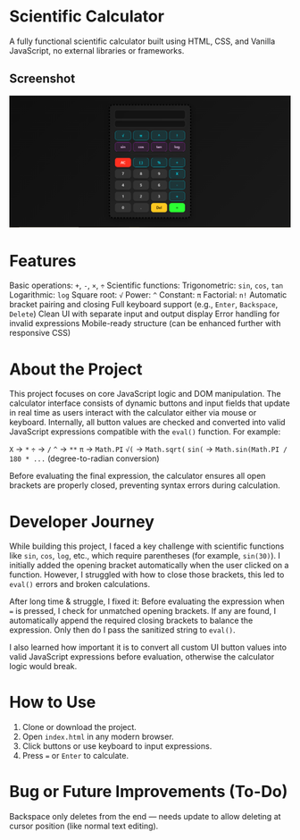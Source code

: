 # Scientific Calculator
A fully functional scientific calculator built using HTML, CSS, and Vanilla JavaScript, no external libraries or frameworks.

##  Screenshot

![Tic Tac Toe Screenshot](ScreenShot.png)

# Features
Basic operations: `+`, `-`, `×`, `÷`
Scientific functions:
Trigonometric: `sin`, `cos`, `tan`
Logarithmic: `log`
Square root: `√`
Power: `^`
Constant: `π`
Factorial: `n!`
Automatic bracket pairing and closing
Full keyboard support (e.g., `Enter`, `Backspace`, `Delete`)
Clean UI with separate input and output display
Error handling for invalid expressions
Mobile-ready structure (can be enhanced further with responsive CSS)

# About the Project
This project focuses on core JavaScript logic and DOM manipulation. The calculator interface consists of dynamic buttons and input fields that update in real time as users interact with the calculator either via mouse or keyboard.
Internally, all button values are checked and converted into valid JavaScript expressions compatible with the `eval()` function. For example:

`X` → `*`
`÷` → `/`
`^` → `**`
`π` → `Math.PI`
`√(` → `Math.sqrt(`
`sin(` → `Math.sin(Math.PI / 180 * ...` (degree-to-radian conversion)

Before evaluating the final expression, the calculator ensures all open brackets are properly closed, preventing syntax errors during calculation.

# Developer Journey
While building this project, I faced a key challenge with scientific functions like `sin`, `cos`, `log`, etc., which require parentheses (for example, `sin(30)`). I initially added the opening bracket automatically when the user clicked on a function. However, I struggled with how to close those brackets, this led to `eval()` errors and broken calculations.

After long time & struggle, I fixed it:
Before evaluating the expression when `=` is pressed, I check for unmatched opening brackets.
If any are found, I automatically append the required closing brackets to balance the expression.
Only then do I pass the sanitized string to `eval()`.

I also learned how important it is to convert all custom UI button values into valid JavaScript expressions before evaluation, otherwise the calculator logic would break.

# How to Use
1. Clone or download the project.
2. Open `index.html` in any modern browser.
3. Click buttons or use keyboard to input expressions.
4. Press `=` or `Enter` to calculate.

# Bug or Future Improvements (To-Do)
Backspace only deletes from the end — needs update to allow deleting at cursor position (like normal text editing).